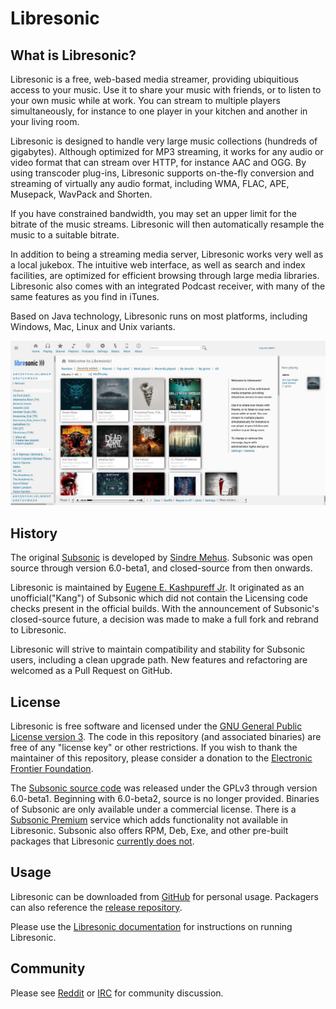<!--
# README.md
# Libresonic/libresonic
-->
Libresonic
========

What is Libresonic?
-----------------

Libresonic is a free, web-based media streamer, providing ubiquitious access to your music. Use it to share your music with friends, or to listen to your own music while at work. You can stream to multiple players simultaneously, for instance to one player in your kitchen and another in your living room.

Libresonic is designed to handle very large music collections (hundreds of gigabytes). Although optimized for MP3 streaming, it works for any audio or video format that can stream over HTTP, for instance AAC and OGG. By using transcoder plug-ins, Libresonic supports on-the-fly conversion and streaming of virtually any audio format, including WMA, FLAC, APE, Musepack, WavPack and Shorten.

If you have constrained bandwidth, you may set an upper limit for the bitrate of the music streams. Libresonic will then automatically resample the music to a suitable bitrate.

In addition to being a streaming media server, Libresonic works very well as a local jukebox. The intuitive web interface, as well as search and index facilities, are optimized for efficient browsing through large media libraries. Libresonic also comes with an integrated Podcast receiver, with many of the same features as you find in iTunes.

Based on Java technology, Libresonic runs on most platforms, including Windows, Mac, Linux and Unix variants.

![Screenshot](contrib/assets/screenshot.jpg)

History
-----

The original [Subsonic](http://www.subsonic.org/) is developed by [Sindre Mehus](mailto:sindre@activeobjects.no). Subsonic was open source through version 6.0-beta1, and closed-source from then onwards.

Libresonic is maintained by [Eugene E. Kashpureff Jr](mailto:eugene@kashpureff.org). It originated as an unofficial("Kang") of Subsonic which did not contain the Licensing code checks present in the official builds. With the announcement of Subsonic's closed-source future, a decision was made to make a full fork and rebrand to Libresonic.

Libresonic will strive to maintain compatibility and stability for Subsonic users, including a clean upgrade path. New features and refactoring are welcomed as a Pull Request on GitHub.


License
-------

Libresonic is free software and licensed under the [GNU General Public License version 3](http://www.gnu.org/copyleft/gpl.html). The code in this repository (and associated binaries) are free of any "license key" or other restrictions. If you wish to thank the maintainer of this repository, please consider a donation to the [Electronic Frontier Foundation](https://supporters.eff.org/donate).

The [Subsonic source code](https://github.com/Libresonic/subsonic-svn) was released under the GPLv3 through version 6.0-beta1. Beginning with 6.0-beta2, source is no longer provided. Binaries of Subsonic are only available under a commercial license. There is a [Subsonic Premium](http://www.subsonic.org/pages/premium.jsp) service which adds functionality not available in Libresonic. Subsonic also offers RPM, Deb, Exe, and other pre-built packages that Libresonic [currently does not](https://github.com/Libresonic/libresonic/issues/65).


Usage
-----

Libresonic can be downloaded from
[GitHub](https://github.com/Libresonic/libresonic/releases) for personal usage.
Packagers can also reference the [release repository](https://libresonic.org/release/).

Please use the [Libresonic documentation](https://libresonic.github.io/docs/) for instructions on running Libresonic.


Community
---------
Please see [Reddit](https://www.reddit.com/r/libresonic) or
[IRC](http://webchat.freenode.net?channels=%23libresonic) for community
discussion.
